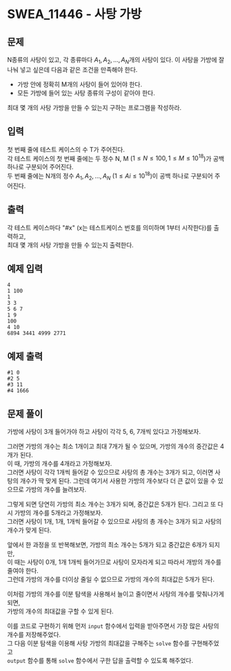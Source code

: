 # SWEA_11446 - 사탕 가방

## 문제

N종류의 사탕이 있고, 각 종류마다 $A_1, A_2, …, A_N$개의 사탕이 있다. 이 사탕을 가방에 잘 나눠 넣고 싶은데 다음과 같은 조건을 만족해야 한다.

- 가방 안에 정확히 M개의 사탕이 들어 있어야 한다.
- 모든 가방에 들어 있는 사탕 종류의 구성이 같아야 한다.

최대 몇 개의 사탕 가방을 만들 수 있는지 구하는 프로그램을 작성하라.

## 입력

첫 번째 줄에 테스트 케이스의 수 T가 주어진다.  
각 테스트 케이스의 첫 번째 줄에는 두 정수 N, M ($1 ≤ N ≤ 100, 1 ≤ M ≤ 10^{18}$)가 공백 하나로 구분되어 주어진다.  
두 번째 줄에는 N개의 정수 $A_1, A_2, …, A_N$ ($1 ≤ Ai ≤ 10^{18}$)이 공백 하나로 구분되어 주어진다.

## 출력

각 테스트 케이스마다 "#x" (x는 테스트케이스 번호를 의미하며 1부터 시작한다)를 출력하고,  
최대 몇 개의 사탕 가방을 만들 수 있는지 출력한다.

## 예제 입력

```
4
1 100
1
3 3
5 6 7
1 9
100
4 10
6894 3441 4999 2771
```

## 예제 출력

```
#1 0
#2 5
#3 11
#4 1666
```

## 문제 풀이

가방에 사탕이 3개 들어가야 하고 사탕이 각각 5, 6, 7개씩 있다고 가정해보자.

그러면 가방의 개수는 최소 1개이고 최대 7개가 될 수 있으며, 가방의 개수의 중간값은 4개가 된다.  
이 때, 가방의 개수를 4개라고 가정해보자.  
그러면 사탕이 각각 1개씩 들어갈 수 있으므로 사탕의 총 개수는 3개가 되고, 이러면 사탕의 개수가 딱 맞게 된다.
그런데 여기서 사용한 가방의 개수보다 더 큰 값이 있을 수 있으므로 가방의 개수를 늘려보자.

그렇게 되면 당연히 가방의 최소 개수는 3개가 되며, 중간값은 5개가 된다. 그리고 또 다시 가방의 개수를 5개라고 가정해보자.  
그러면 사탕이 1개, 1개, 1개씩 들어갈 수 있으므로 사탕의 총 개수는 3개가 되고 사탕의 개수가 맞게 된다.

앞에서 한 과정을 또 반복해보면, 가방의 최소 개수는 5개가 되고 중간값은 6개가 되지만,  
이 때는 사탕이 0개, 1개 1개씩 들어가므로 사탕이 모자라게 되고 따라서 개방의 개수를 줄여야 한다.  
그런데 가방의 개수를 더이상 줄일 수 없으므로 가방의 개수의 최대값은 5개가 된다.

이처럼 가방의 개수를 이분 탐색을 사용해서 늘이고 줄이면서 사탕의 개수를 맞춰나가게 되면,  
가방의 개수의 최대값을 구할 수 있게 된다.

이를 코드로 구현하기 위해 먼저 `input` 함수에서 입력을 받아주면서 가장 많은 사탕의 개수를 저장해주었다.  
그 다음 이분 탐색을 이용해 사탕 가방의 최대값을 구해주는 `solve` 함수를 구현해주었고  
`output` 함수를 통해 `solve` 함수에서 구한 답을 출력할 수 있도록 해주었다.
